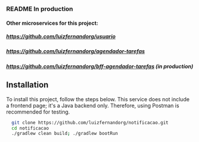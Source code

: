 ### README In production

#### Other microservices for this project:
##### https://github.com/luizfernandorg/usuario
##### https://github.com/luizfernandorg/agendador-tarefas
##### https://github.com/luizfernandorg/bff-agendador-tarefas (in production)

## Installation

To install this project, follow the steps below. 
This service does not include a frontend page; 
it's a Java backend only. 
Therefore, using Postman is recommended for testing.

```bash
  git clone https://github.com/luizfernandorg/notificacao.git
  cd notificacao
  ./gradlew clean build; ./gradlew bootRun
```
